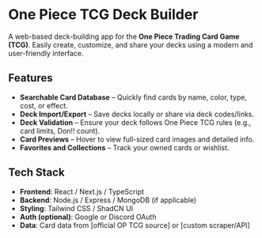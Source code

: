 # One Piece TCG Deck Builder

A web-based deck-building app for the **One Piece Trading Card Game (TCG)**. Easily create, customize, and share your decks using a modern and user-friendly interface.

## Features

- **Searchable Card Database** – Quickly find cards by name, color, type, cost, or effect.
- **Deck Import/Export** – Save decks locally or share via deck codes/links.
- **Deck Validation** – Ensure your deck follows One Piece TCG rules (e.g., card limits, Don!! count).
- **Card Previews** – Hover to view full-sized card images and detailed info.
- **Favorites and Collections** – Track your owned cards or wishlist.

## Tech Stack

- **Frontend**: React / Next.js / TypeScript
- **Backend**: Node.js / Express / MongoDB (if applicable)
- **Styling**: Tailwind CSS / ShadCN UI
- **Auth (optional)**: Google or Discord OAuth
- **Data**: Card data from [official OP TCG source] or [custom scraper/API]